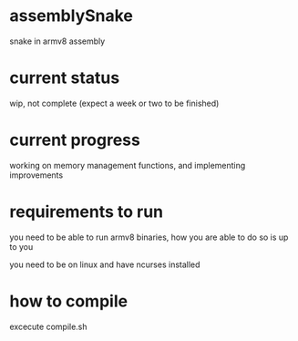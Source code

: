 # assemblySnake
snake in armv8 assembly

# current status
wip, not complete (expect a week or two to be finished)

# current progress
working on memory management functions, and implementing improvements

# requirements to run
you need to be able to run armv8 binaries, how you are able to do so is up to you

you need to be on linux and have ncurses installed

# how to compile

excecute compile.sh
